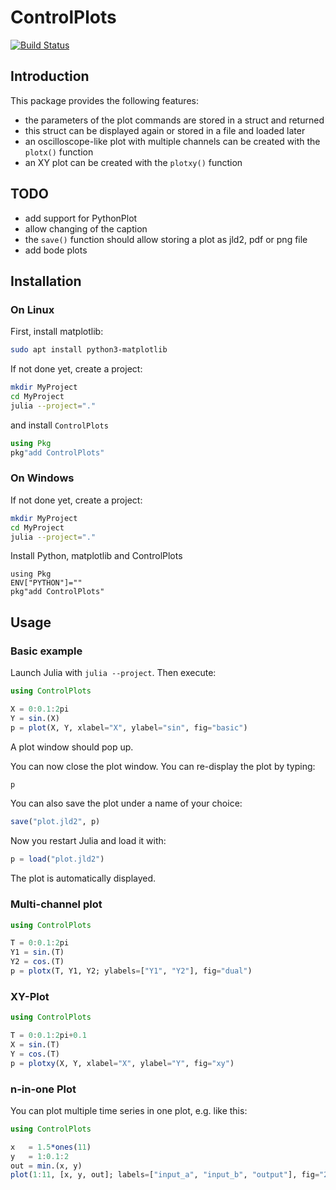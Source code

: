 # ControlPlots

[![Build Status](https://github.com/aenarete/ControlPlots.jl/actions/workflows/CI.yml/badge.svg?branch=main)](https://github.com/aenarete/ControlPlots.jl/actions/workflows/CI.yml?query=branch%3Amain)

## Introduction

This package provides the following features:

- the parameters of the plot commands are stored in a struct and returned
- this struct can be displayed again or stored in a file and loaded later
- an oscilloscope-like plot with multiple channels can be created
  with the `plotx()` function
- an XY plot can be created with the `plotxy()` function

## TODO
- add support for PythonPlot
- allow changing of the caption
- the `save()` function should allow storing a plot as jld2, pdf or png file
- add bode plots

## Installation
### On Linux
First, install matplotlib:
```bash
sudo apt install python3-matplotlib
```
If not done yet, create a project:
```bash
mkdir MyProject
cd MyProject
julia --project="."
```
and install `ControlPlots`
```julia
using Pkg
pkg"add ControlPlots"
```

### On Windows
If not done yet, create a project:
```bash
mkdir MyProject
cd MyProject
julia --project="."
```
Install Python, matplotlib and ControlPlots
```
using Pkg
ENV["PYTHON"]=""
pkg"add ControlPlots"
```

## Usage

### Basic example
Launch Julia with `julia --project`. Then execute:
```julia
using ControlPlots

X = 0:0.1:2pi
Y = sin.(X)
p = plot(X, Y, xlabel="X", ylabel="sin", fig="basic")
```
A plot window should pop up.

You can now close the plot window.
You can re-display the plot by typing:
```julia
p
```
You can also save the plot under a name of your choice:
```julia
save("plot.jld2", p)
```
Now you restart Julia and load it with:
```julia
p = load("plot.jld2")
```
The plot is automatically displayed.

### Multi-channel plot
```julia
using ControlPlots

T = 0:0.1:2pi
Y1 = sin.(T)
Y2 = cos.(T)
p = plotx(T, Y1, Y2; ylabels=["Y1", "Y2"], fig="dual")
```

### XY-Plot
```julia
using ControlPlots

T = 0:0.1:2pi+0.1
X = sin.(T)
Y = cos.(T)
p = plotxy(X, Y, xlabel="X", ylabel="Y", fig="xy")
```

### n-in-one Plot
You can plot multiple time series in one plot, e.g. like this:
```julia
using ControlPlots

x   = 1.5*ones(11)
y   = 1:0.1:2
out = min.(x, y)
plot(1:11, [x, y, out]; labels=["input_a", "input_b", "output"], fig="2-in-one")
```
